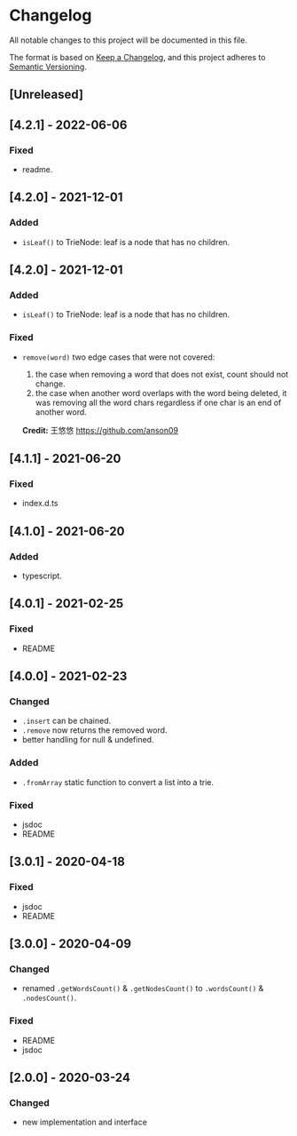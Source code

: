 # Changelog
All notable changes to this project will be documented in this file.

The format is based on [Keep a Changelog](https://keepachangelog.com/en/1.0.0/),
and this project adheres to [Semantic Versioning](https://semver.org/spec/v2.0.0.html).

## [Unreleased]
## [4.2.1] - 2022-06-06

### Fixed
- readme.

## [4.2.0] - 2021-12-01

### Added
- `isLeaf()` to TrieNode: leaf is a node that has no children.

## [4.2.0] - 2021-12-01

### Added
- `isLeaf()` to TrieNode: leaf is a node that has no children.

### Fixed
- `remove(word)` two edge cases that were not covered:
  1. the case when removing a word that does not exist, count should not change.
  2. the case when another word overlaps with the word being deleted, it was removing all the word chars regardless if one char is an end of another word.

  **Credit:** 王悠悠 https://github.com/anson09

## [4.1.1] - 2021-06-20

### Fixed
- index.d.ts

## [4.1.0] - 2021-06-20

### Added
- typescript.

## [4.0.1] - 2021-02-25

### Fixed
- README

## [4.0.0] - 2021-02-23

### Changed
- `.insert` can be chained.
- `.remove` now returns the removed word. 
- better handling for null & undefined.

### Added
- `.fromArray` static function to convert a list into a trie.

### Fixed
- jsdoc
- README

## [3.0.1] - 2020-04-18
### Fixed
- jsdoc
- README

## [3.0.0] - 2020-04-09
### Changed
- renamed `.getWordsCount()` & `.getNodesCount()` to `.wordsCount()` & `.nodesCount()`.

### Fixed
- README
- jsdoc

## [2.0.0] - 2020-03-24
### Changed
- new implementation and interface
